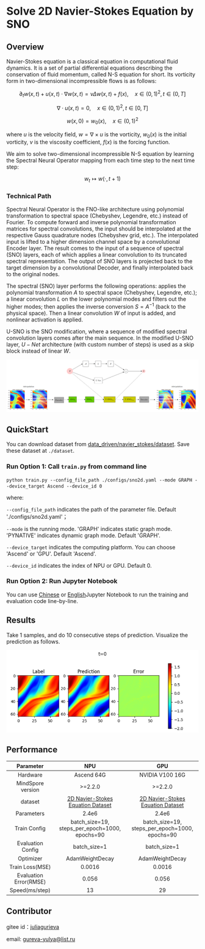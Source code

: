 # Solve 2D Navier-Stokes Equation by SNO

## Overview

Navier-Stokes equation is a classical equation in computational fluid dynamics. It is a set of
partial differential equations describing the conservation of fluid momentum, called N-S equation
for short. Its vorticity form in two-dimensional incompressible flows is as follows:

$$
\partial_t w(x, t)+u(x, t) \cdot \nabla w(x, t)=\nu \Delta w(x, t)+f(x), \quad x \in(0,1)^2, t \in(0, T]
$$

$$
\nabla \cdot u(x, t)=0, \quad x \in(0,1)^2, t \in[0, T]
$$

$$
w(x, 0)=w_0(x), \quad x \in(0,1)^2
$$

where $u$ is the velocity field, $w=\nabla \times u$ is the vorticity, $w_0(x)$ is the initial
vorticity, $\nu$ is the viscosity coefficient, $f(x)$ is the forcing function.

We aim to solve two-dimensional incompressible N-S equation by learning the Spectral Neural Operator mapping from
each time step to the next time step:

$$
w_t \mapsto w(\cdot, t+1)
$$

### Technical Path

Spectral Neural Operator is the FNO-like architecture using polynomial transformation to spectral space (Chebyshev, Legendre, etc.) instead of Fourier.
To compute forward and inverse polynomial transformation matrices for spectral convolutions, the input should be interpolated at the respective Gauss quadrature nodes (Chebyshev grid, etc.).
The interpolated input is lifted to a higher dimension channel space by a convolutional Encoder layer. The result comes to the input of a sequence of spectral (SNO) layers, each of which applies a linear convolution to its truncated spectral representation. The output of SNO layers is projected back to the target dimension by a convolutional Decoder, and finally interpolated back to the original nodes.

The spectral (SNO) layer performs the following operations: applies the polynomial transformation $A$ to spectral space (Chebyshev, Legendre, etc.); a linear convolution $L$ on the lower polynomial modes and filters out the higher modes; then applies the inverse conversion $S={A}^{-1}$ (back to the physical space). Then a linear convolution $W$ of input is added, and nonlinear activation is applied.

U-SNO is the SNO modification, where a sequence of modified spectral convolution layers comes after the main sequence. In the modified U-SNO layer, $U-Net$ architecture (with custom number of steps) is used as a skip block instead of linear $W$.

![SNO structure](images/USNO.png)

## QuickStart

You can download dataset from  [data_driven/navier_stokes/dataset](https://download.mindspore.cn/mindscience/mindflow/dataset/applications/data_driven/navier_stokes/dataset/). Save these dataset at `./dataset`.

### Run Option 1: Call `train.py` from command line

```shell
python train.py --config_file_path ./configs/sno2d.yaml --mode GRAPH --device_target Ascend --device_id 0
```

where:

`--config_file_path` indicates the path of the parameter file. Default './configs/sno2d.yaml'；

`--mode` is the running mode. 'GRAPH' indicates static graph mode. 'PYNATIVE' indicates dynamic graph mode. Default 'GRAPH'.

`--device_target` indicates the computing platform. You can choose 'Ascend' or 'GPU'. Default 'Ascend'.

`--device_id` indicates the index of NPU or GPU. Default 0.

### Run Option 2: Run Jupyter Notebook

You can use [Chinese](./SNO2D_CN.ipynb) or [English](./SNO2D.ipynb)Jupyter Notebook to run the training and evaluation code line-by-line.

## Results

Take 1 samples, and do 10 consecutive steps of prediction. Visualize the prediction as follows.

![Inference Error](./images/result.gif)

## Performance

| Parameter               | NPU               | GPU                |
|:----------------------:|:--------------------------:|:---------------:|
| Hardware                | Ascend 64G           | NVIDIA V100 16G    |
| MindSpore version       | >=2.2.0                | >=2.2.0                   |
| dataset                 | [2D Navier-Stokes Equation Dataset](https://download-mindspore.osinfra.cn/mindscience/mindflow/dataset/applications/data_driven/navier_stokes/)      | [2D Navier-Stokes Equation Dataset](https://download-mindspore.osinfra.cn/mindscience/mindflow/dataset/applications/data_driven/navier_stokes/)                   |
| Parameters              | 2.4e6                  | 2.4e6                   |
| Train Config            | batch_size=19, steps_per_epoch=1000, epochs=90 | batch_size=19, steps_per_epoch=1000, epochs=90 |
| Evaluation Config       | batch_size=1      | batch_size=1               |
| Optimizer               | AdamWeightDecay                 | AdamWeightDecay                   |
| Train Loss(MSE)         | 0.0016                 | 0.0016             |
| Evaluation Error(RMSE)  | 0.056                | 0.056              |
| Speed(ms/step)          | 13                   | 29                |

## Contributor

gitee id：[juliagurieva](https://gitee.com/JuliaGurieva)

email: gureva-yulya@list.ru
